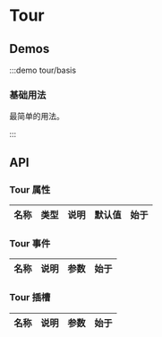 # Tour

<!-- 请删除该注释，并描述组件的使用场景 -->

## Demos

:::demo tour/basis

### 基础用法

最简单的用法。

:::

## API

### Tour 属性

| 名称 | 类型 | 说明 | 默认值 | 始于 |
| ---- | ---- | ---- | ------ | ---- |

### Tour 事件

| 名称 | 说明 | 参数 | 始于 |
| ---- | ---- | ---- | ---- |

### Tour 插槽

| 名称 | 说明 | 参数 | 始于 |
| ---- | ---- | ---- | ---- |
